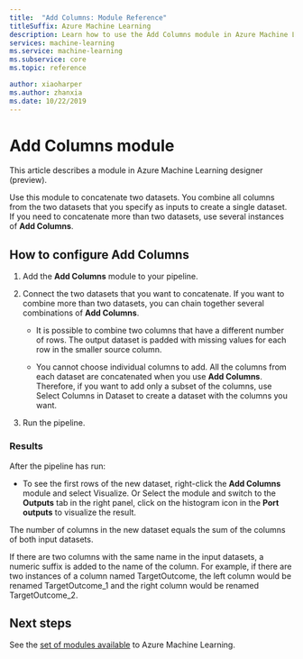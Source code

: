 ```yaml
---
title:  "Add Columns: Module Reference"
titleSuffix: Azure Machine Learning
description: Learn how to use the Add Columns module in Azure Machine Learning to concatenate two datasets.
services: machine-learning
ms.service: machine-learning
ms.subservice: core
ms.topic: reference

author: xiaoharper
ms.author: zhanxia
ms.date: 10/22/2019
---
```


# Add Columns module

This article describes a module in Azure Machine Learning designer (preview).

Use this module to concatenate two datasets. You combine all columns from the two datasets that you specify as inputs to create a single dataset. If you need to concatenate more than two datasets, use several instances of **Add Columns**.



## How to configure Add Columns
1. Add the **Add Columns** module to your pipeline.

2. Connect the two datasets that you want to concatenate. If you want to combine more than two datasets, you can chain together several combinations of **Add Columns**.

    - It is possible to combine two columns that have a different number of rows. The output dataset is padded with missing values for each row in the smaller source column.

    - You cannot choose individual columns to add. All the columns from each dataset are concatenated when you use **Add Columns**. Therefore, if you want to add only a subset of the columns, use Select Columns in Dataset to create a dataset with the columns you want.

3. Run the pipeline.

### Results
After the pipeline has run:

- To see the first rows of the new dataset, right-click the **Add Columns** module and select Visualize. Or Select the module and switch to the **Outputs** tab in the right panel, click on the histogram icon in the **Port outputs** to visualize the result.

The number of columns in the new dataset equals the sum of the columns of both input datasets.

If there are two columns with the same name in the input datasets, a numeric suffix is added to the name of the column. For example, if there are two instances of a column named TargetOutcome, the left column would be renamed TargetOutcome_1 and the right column would be renamed TargetOutcome_2.

## Next steps

See the [set of modules available](module-reference.md) to Azure Machine Learning. 